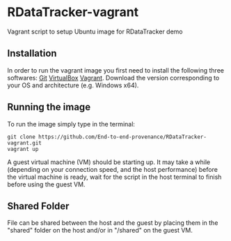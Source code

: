 # RDataTracker-vagrant

Vagrant script to setup Ubuntu image for RDataTracker demo

## Installation

In order to run the vagrant image you first need to install the following three softwares:
[Git](https://git-scm.com/book/en/v1/Getting-Started-Installing-Git)
[VirtualBox](https://www.virtualbox.org/wiki/Downloads)
[Vagrant](https://www.vagrantup.com/downloads.html).
Download the version corresponding to your OS and architecture (e.g. Windows x64).

## Running the image

To run the image simply type in the terminal:
``` shell
git clone https://github.com/End-to-end-provenance/RDataTracker-vagrant.git
vagrant up
```

A guest virtual machine (VM) should be starting up.
It may take a while (depending on your connection speed, and the host performance) before the virtual machine is ready, wait for the script in the host terminal to finish before using the guest VM.

## Shared Folder

File can be shared between the host and the guest by placing them in the "shared" folder on the host and/or in "/shared" on the guest VM.